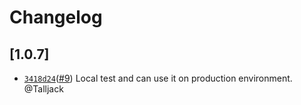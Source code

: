 # Changelog

## \[1.0.7]

- [`3418d24`](https://github.com/Talljack/daily-code-stats/pull/9/commits/3418d240f0b016d0751304511ab7c93a84a2ad99)([#9](https://github.com/Talljack/daily-code-stats/pull/9)) Local test and can use it on production environment. @Talljack
